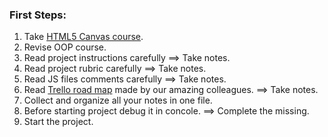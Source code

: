 ### First Steps:
  1. Take [HTML5 Canvas course](https://classroom.udacity.com/courses/ud292).
  2. Revise OOP course.
  3. Read project instructions carefully ==> Take notes.
  4. Read project rubric carefully ==> Take notes.
  5. Read JS files comments carefully ==> Take notes.
  6. Read [Trello road map](https://trello.com/invite/b/LhvG0w4X/9e52a4aef1a6e131196d435915bfcf42/fend-help-board) made by our amazing colleagues. ==> Take notes.
  7. Collect and organize all your notes in one file.
  8. Before starting project debug it in concole. ==> Complete the missing.
  9. Start the project.
  
